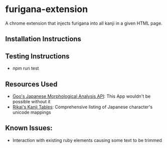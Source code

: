 # furigana-extension
A chrome extension that injects furigana into all kanji in a given HTML page.

## Installation Instructions

## Testing Instructions
- npm run test

## Resources Used
- [Goo's Japanese Morphological Analysis API](https://labs.goo.ne.jp/api/en/morphological-analysis/): This App wouldn't be possible without it
- [Rikai's Kanji Tables](http://www.rikai.com/library/kanjitables/kanji_codes.unicode.shtml): Comprehensive listing of Japanese character's unicode mappings

## Known Issues:
- Interaction with existing ruby elements causing some text to be trimmed